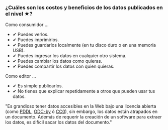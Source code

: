 ### ¿Cu&aacute;les son los costos y beneficios de los datos publicados en el nivel <span class="stars-inline">&#x2605;</span>?

Como consumidor &hellip;

- &#10004; Puedes verlos.
- &#10004; Puedes imprimirlos.
- &#10004; Puedes guardarlos localmente (en tu disco duro o en una memoria USB).
- &#10004; Puedes ingresar los datos en cualquier otro sistema.
- &#10004; Puedes cambiar los datos como quieras.
- &#10004; Puedes compartir los datos con quien quieras.

Como editor &hellip;

- &#10004; Es simple publicarlos.
- &#10004; No tienes que explicar repetidamente a otros que pueden usar tus datos.

"Es grandioso tener datos accesibles en la Web bajo una licencia abierta (como [PDDL](http://opendatacommons.org/licenses/pddl/ "Open Data Commons &raquo; Public Domain Dedication and License (PDDL)"), [ODC-by](http://opendatacommons.org/licenses/by/ "Open Data Commons &raquo; Open Data Commons Attribution License") &oacute; [CC0](http://creativecommons.org/publicdomain/zero/1.0/ "Creative Commons &mdash;CC0 1.0 Universal")), sin embargo, los datos est&aacute;n atrapados en un documento. Adem&aacute;s de requerir la creaci&oacute;n de un software para extraer los datos, es dif&iacute;cil sacar los datos del documento."
